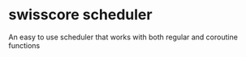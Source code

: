# swisscore scheduler
 An easy to use scheduler that works with both regular and coroutine functions
